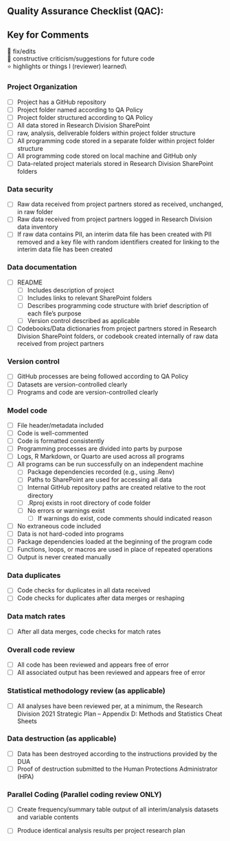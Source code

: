<!--- It is mandatory to fill complete the Quality Assurance Checklist (QAC) for all GitHub projects -->

## Quality Assurance Checklist (QAC):

<!--- Put an `x` in the box when a task has been completed or reviewed with the project research staff. -->
<!--- For any questions or concerns about the QAC, contact Research Deputy Directors Joshua Mallett or Sofia Nystrom -->

## Key for Comments
:hammer: fix/edits\
:toolbox: constructive criticism/suggestions for future code\
:star: highlights or things I (reviewer) learned\

### Project Organization
- [ ] Project has a GitHub repository
- [ ] Project folder named according to QA Policy
- [ ] Project folder structured according to QA Policy
- [ ] All data stored in Research Division SharePoint
- [ ] raw, analysis, deliverable folders within project folder structure
- [ ] All programming code stored in a separate folder within project folder structure
- [ ] All programming code stored on local machine and GitHub only
- [ ] Data-related project materials stored in Research Division SharePoint folders

### Data security
- [ ] Raw data received from project partners stored as received, unchanged, in raw folder
- [ ] Raw data received from project partners logged in Research Division data inventory
- [ ] If raw data contains PII, an interim data file has been created with PII removed and a key file with random identifiers created for linking to the interim data file has been created

### Data documentation
- [ ] README
    - [ ] Includes description of project
    - [ ] Includes links to relevant SharePoint folders
    - [ ] Describes programming code structure with brief description of each file’s purpose
    - [ ] Version control described as applicable
- [ ] Codebooks/Data dictionaries from project partners stored in Research Division SharePoint folders, or codebook created internally of raw data received from project partners

### Version control
- [ ] GitHub processes are being followed according to QA Policy
- [ ] Datasets are version-controlled clearly
- [ ] Programs and code are version-controlled clearly

### Model code
- [ ] File header/metadata included
- [ ] Code is well-commented
- [ ] Code is formatted consistently
- [ ] Programming processes are divided into parts by purpose
- [ ] Logs, R Markdown, or Quarto are used across all programs
- [ ] All programs can be run successfully on an independent machine
    - [ ] Package dependencies recorded (e.g., using .Renv)
    - [ ] Paths to SharePoint are used for accessing all data
    - [ ] Internal GitHub repository paths are created relative to the root directory
    - [ ] .Rproj exists in root directory of code folder
    - [ ] No errors or warnings exist
        - [ ] If warnings do exist, code comments should indicated reason
- [ ] No extraneous code included
- [ ] Data is not hard-coded into programs
- [ ] Package dependencies loaded at the beginning of the program code
- [ ] Functions, loops, or macros are used in place of repeated operations
- [ ] Output is never created manually

### Data duplicates
- [ ] Code checks for duplicates in all data received
- [ ] Code checks for duplicates after data merges or reshaping

### Data match rates
- [ ] After all data merges, code checks for match rates

### Overall code review
- [ ] All code has been reviewed and appears free of error
- [ ] All associated output has been reviewed and appears free of error

### Statistical methodology review (as applicable)
- [ ] All analyses have been reviewed per, at a minimum, the Research Division 2021 Strategic Plan – Appendix D: Methods and Statistics Cheat Sheets

### Data destruction (as applicable)
- [ ] Data has been destroyed according to the instructions provided by the DUA
- [ ] Proof of destruction submitted to the Human Protections Administrator (HPA)

### Parallel Coding (Parallel coding review ONLY)
- [ ] Create frequency/summary table output of all interim/analysis datasets and variable contents
- [ ] Produce identical analysis results per project research plan

